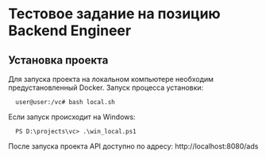 # Тестовое задание на позицию Backend Engineer

## Установка проекта
Для запуска проекта на локальном компьютере необходим предустановленный Docker.
Запуск процесса установки:
```
  user@user:/vc# bash local.sh
```
Если запуск происходит на Windows:
```
  PS D:\projects\vc> .\win_local.ps1
```
После запуска проекта API доступно по адресу: http://localhost:8080/ads